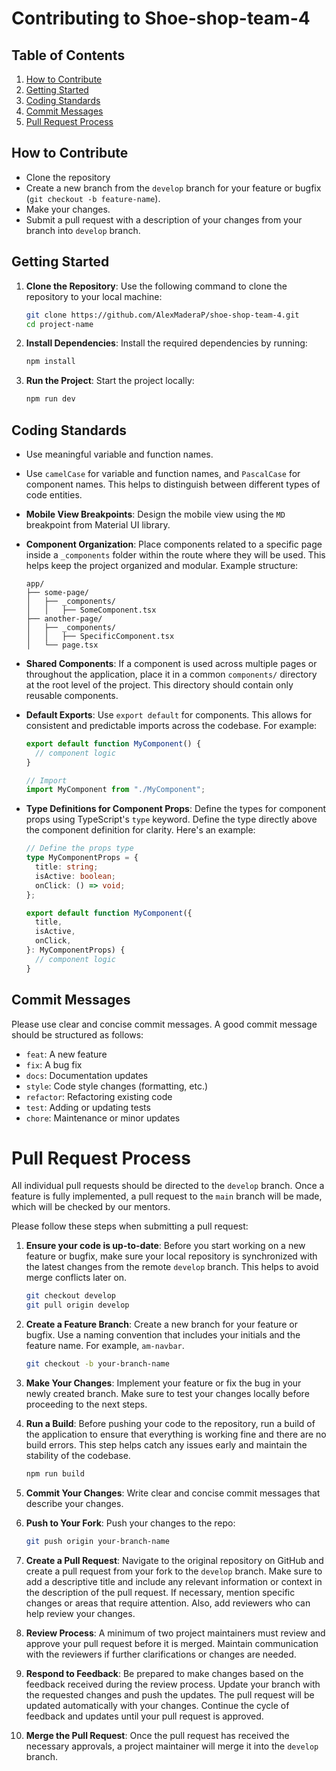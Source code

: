# Contributing to Shoe-shop-team-4

## Table of Contents

1. [How to Contribute](#how-to-contribute)
2. [Getting Started](#getting-started)
3. [Coding Standards](#coding-standards)
4. [Commit Messages](#commit-messages)
5. [Pull Request Process](#pull-request-process)

## How to Contribute

- Clone the repository
- Create a new branch from the `develop` branch for your feature or bugfix (`git checkout -b feature-name`).
- Make your changes.
- Submit a pull request with a description of your changes from your branch into `develop` branch.

## Getting Started

1. **Clone the Repository**: Use the following command to clone the repository to your local machine:

   ```bash
   git clone https://github.com/AlexMaderaP/shoe-shop-team-4.git
   cd project-name
   ```

2. **Install Dependencies**: Install the required dependencies by running:

   ```bash
   npm install
   ```

3. **Run the Project**: Start the project locally:

   ```bash
   npm run dev
   ```

## Coding Standards

- Use meaningful variable and function names.

- Use `camelCase` for variable and function names, and `PascalCase` for component names. This helps to distinguish between different types of code entities.

- **Mobile View Breakpoints**: Design the mobile view using the `MD` breakpoint from Material UI library.

- **Component Organization**: Place components related to a specific page inside a `_components` folder within the route where they will be used. This helps keep the project organized and modular. Example structure:

  ```
  app/
  ├── some-page/
  │   ├── _components/
  │   │   ├── SomeComponent.tsx
  ├── another-page/
  │   ├── _components/
  │   │   ├── SpecificComponent.tsx
  │   └── page.tsx
  ```

- **Shared Components**: If a component is used across multiple pages or throughout the application, place it in a common `components/` directory at the root level of the project. This directory should contain only reusable components.

- **Default Exports**: Use `export default` for components. This allows for consistent and predictable imports across the codebase. For example:

  ```typescript
  export default function MyComponent() {
    // component logic
  }

  // Import
  import MyComponent from "./MyComponent";
  ```

- **Type Definitions for Component Props**: Define the types for component props using TypeScript's `type` keyword. Define the type directly above the component definition for clarity. Here's an example:

  ```typescript
  // Define the props type
  type MyComponentProps = {
    title: string;
    isActive: boolean;
    onClick: () => void;
  };

  export default function MyComponent({
    title,
    isActive,
    onClick,
  }: MyComponentProps) {
    // component logic
  }
  ```

## Commit Messages

Please use clear and concise commit messages. A good commit message should be structured as follows:

- `feat`: A new feature
- `fix`: A bug fix
- `docs`: Documentation updates
- `style`: Code style changes (formatting, etc.)
- `refactor`: Refactoring existing code
- `test`: Adding or updating tests
- `chore`: Maintenance or minor updates

# Pull Request Process

All individual pull requests should be directed to the `develop` branch. Once a feature is fully implemented, a pull request to the `main` branch will be made, which will be checked by our mentors.

Please follow these steps when submitting a pull request:

1. **Ensure your code is up-to-date**: Before you start working on a new feature or bugfix, make sure your local repository is synchronized with the latest changes from the remote `develop` branch. This helps to avoid merge conflicts later on.

   ```bash
   git checkout develop
   git pull origin develop
   ```

2. **Create a Feature Branch**: Create a new branch for your feature or bugfix. Use a naming convention that includes your initials and the feature name. For example, `am-navbar`.

   ```bash
   git checkout -b your-branch-name
   ```

3. **Make Your Changes**: Implement your feature or fix the bug in your newly created branch. Make sure to test your changes locally before proceeding to the next steps.

4. **Run a Build**: Before pushing your code to the repository, run a build of the application to ensure that everything is working fine and there are no build errors. This step helps catch any issues early and maintain the stability of the codebase.

   ```bash
   npm run build
   ```

5. **Commit Your Changes**: Write clear and concise commit messages that describe your changes.

6. **Push to Your Fork**: Push your changes to the repo:

   ```bash
   git push origin your-branch-name
   ```

7. **Create a Pull Request**: Navigate to the original repository on GitHub and create a pull request from your fork to the `develop` branch. Make sure to add a descriptive title and include any relevant information or context in the description of the pull request. If necessary, mention specific changes or areas that require attention. Also, add reviewers who can help review your changes.

8. **Review Process**: A minimum of two project maintainers must review and approve your pull request before it is merged. Maintain communication with the reviewers if further clarifications or changes are needed.

9. **Respond to Feedback**: Be prepared to make changes based on the feedback received during the review process. Update your branch with the requested changes and push the updates. The pull request will be updated automatically with your changes. Continue the cycle of feedback and updates until your pull request is approved.

10. **Merge the Pull Request**: Once the pull request has received the necessary approvals, a project maintainer will merge it into the `develop` branch.
